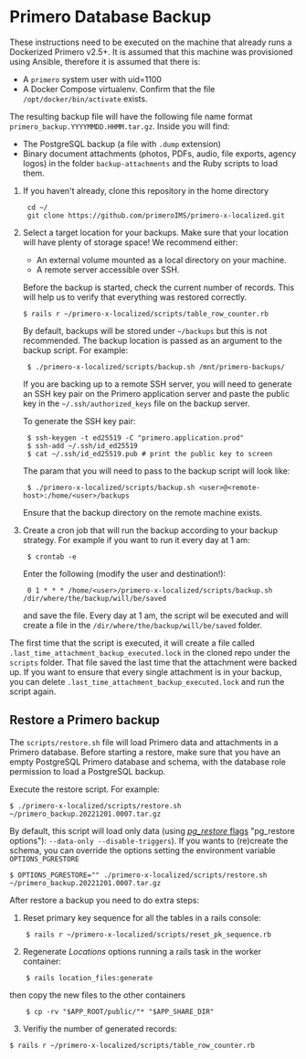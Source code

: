 # Primero Database Backup

These instructions need to be executed on the machine that already runs a Dockerized Primero v2.5+. It is assumed that this machine was provisioned using Ansible, therefore it is assumed that there is:
- A `primero` system user with uid=1100
- A Docker Compose virtualenv. Confirm that the file `/opt/docker/bin/activate` exists.

The resulting backup file will have the following file name format `primero_backup.YYYYMMDD.HHMM.tar.gz`. Inside you will find:
-  The PostgreSQL backup (a file with `.dump` extension)
-  Binary document attachments (photos, PDFs, audio, file exports, agency logos) in the folder `backup-attachments` and the Ruby scripts to load them.

1. If you haven't already, clone this repository in the home directory

        cd ~/
        git clone https://github.com/primeroIMS/primero-x-localized.git

2. Select a target location for your backups. Make sure that your location will have plenty of storage space!
   We recommend either:
   - An external volume mounted as a local directory on your machine.
   - A remote server accessible over SSH.

    Before the backup is started, check the current number of records. This will help us to verify that everything was restored correctly.

    ```
    $ rails r ~/primero-x-localized/scripts/table_row_counter.rb
    ```

    By default, backups will be stored under `~/backups` but this is not recommended.
    The backup location is passed as an argument to the backup script. For example:

        $ ./primero-x-localized/scripts/backup.sh /mnt/primero-backups/

    If you are backing up to a remote SSH server, you will need to generate an SSH key pair on the Primero application server and paste the public key in the `~/.ssh/authorized_keys` file on the backup server.

    To generate the SSH key pair:

        $ ssh-keygen -t ed25519 -C "primero.application.prod"
        $ ssh-add ~/.ssh/id_ed25519
        $ cat ~/.ssh/id_ed25519.pub # print the public key to screen

    The param that you will need to pass to the backup script will look like:

        $ ./primero-x-localized/scripts/backup.sh <user>@<remote-host>:/home/<user>/backups

    Ensure that the backup directory on the remote machine exists.


3. Create a cron job that will run the backup according to your backup strategy. For example if you want to run it every day at 1 am:

        $ crontab -e

      Enter the following (modify the user and destination!):

        0 1 * * * /home/<user>/primero-x-localized/scripts/backup.sh /dir/where/the/backup/will/be/saved

      and save the file. Every day at 1 am, the script wil be executed and will create a file in the `/dir/where/the/backup/will/be/saved` folder.

The first time that the script is executed, it will create a file called `.last_time_attachment_backup_executed.lock` in the cloned repo under the `scripts` folder. That file saved the last time that the attachment were backed up. If you want to ensure that every single attachment is in your backup, you can delete `.last_time_attachment_backup_executed.lock` and run the script again.

## Restore a Primero backup ##

The `scripts/restore.sh` file will load Primero data and attachments in a Primero database.
Before starting a restore, make sure that you have an empty PostgreSQL Primero database and schema, with the database role permission to load a PostgreSQL backup.

Execute the restore script. For example:

    $ ./primero-x-localized/scripts/restore.sh ~/primero_backup.20221201.0007.tar.gz

By default, this script will load only data (using [*pg_restore* flags](https://www.postgresql.org/docs/current/app-pgrestore.html) "pg_restore options"): `--data-only --disable-triggers`). If you wants to (re)create the schema, you can override the options setting the environment variable `OPTIONS_PGRESTORE`

    $ OPTIONS_PGRESTORE="" ./primero-x-localized/scripts/restore.sh ~/primero_backup.20221201.0007.tar.gz

After restore a backup you need to do extra steps:
1. Reset primary key sequence for all the tables in a rails console:

```
    $ rails r ~/primero-x-localized/scripts/reset_pk_sequence.rb
``` 

2. Regenerate *Locations* options running a rails task in the worker container:
```
    $ rails location_files:generate
```
  then copy the new files to the other containers
```
    $ cp -rv "$APP_ROOT/public/"* "$APP_SHARE_DIR"
```

3. Verifiy the number of generated records:
```
$ rails r ~/primero-x-localized/scripts/table_row_counter.rb
```
